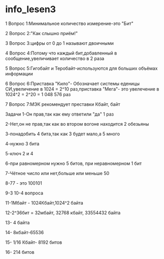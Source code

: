 # info_lesen3
1 Вопрос 1:Минимальное количество измерение-это "Бит"

2 Вопрос 2:"Как слышно приём!"

3 Вопрос 3:цифры от 0 до 1 называют двоичными

4 Вопрос 4:Потому что каждый бит,добавленный в сообщение,увеличивает количество в 2 раза

5 Вопрос 5:Гигобайт и Теробайт-используются для больших объёмах информации

6 Вопрос 6:Приставка "Кило"- Обозначает системы еденицы СИ,увеличение в 1024 = 2^10 раз,приставка "Мега"- это увелечение в 1024^2 = 2^20 = 1 048 576 раз

7 Вопрос 7:МЭК рекомендует преставки Кбайт, байт 




  Задачи 
1-Он прав,так как ему ответили "да" 1 раз 

2-Нет,он не прав,так как во втором вогоне находится 2 обезьяны 

3-понадобить 4 бита,так как 3 будет мало,а 5 много 

4-нужно 3 бита 

5-ключ 2 и 4

6-при равномерном нужно 5 битов, при неравномерном 1 бит 

7-Чётное число или нет,больше или меньше 50

8-77 - это 100101

9-3
10-4 вопроса

11-1Мбайт - 1024Кбайт,1024^2 байта 

12-2^36бит = 32мбайт, 32768 кбайт, 33554432 байта

13- 4 байта 

14- 8кбайт-65536

15- 1/16 Кбайт- 8192 битов 

16- 214 битов













